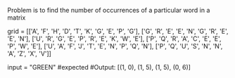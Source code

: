 

Problem is to find the number of occurrences of a particular word in a matrix

grid = [['A', 'F', 'H', 'D', 'T', 'K', 'G', 'E', 'P', 'G'],
        ['G', 'R', 'E', 'E', 'N', 'G', 'R', 'E', 'E', 'N'],
        ['U', 'R', 'G', 'E', 'P', 'R', 'E', 'K', 'W', 'E'],
        ['P', 'Q', 'R', 'A', 'C', 'E', 'E', 'P', 'W', 'E'],
        ['U', 'A', 'F', 'J', 'T', 'E', 'N', 'P', 'Q', 'N'],
        ['P', 'Q', 'U', 'S', 'N', 'N', 'A', 'Z', 'X', 'V']]

input = "GREEN"
#expected
#Output:
[(1, 0), (1, 5), (1, 5), (0, 6)]



